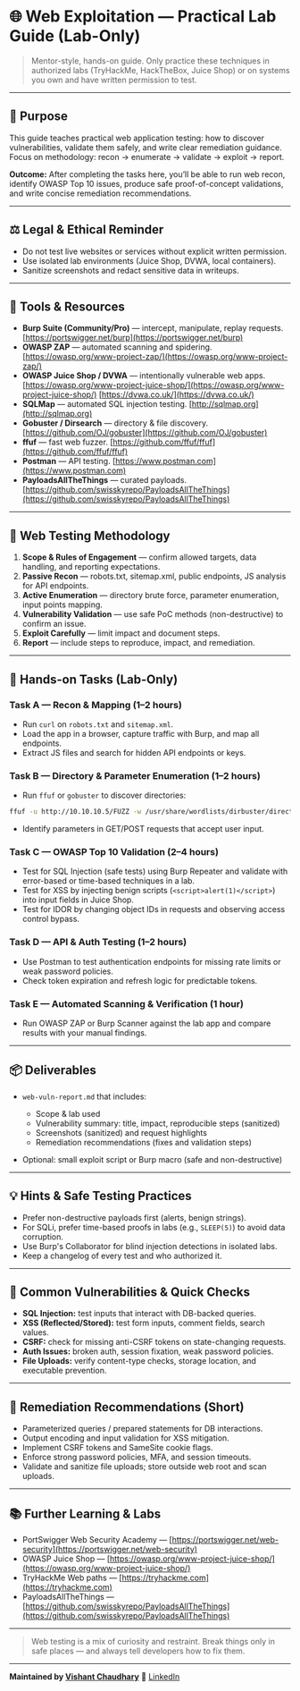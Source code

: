 # 🌐 Web Exploitation — Practical Lab Guide (Lab-Only)

> Mentor-style, hands-on guide. Only practice these techniques in authorized labs (TryHackMe, HackTheBox, Juice Shop) or on systems you own and have written permission to test.

---

## 🎯 Purpose

This guide teaches practical web application testing: how to discover vulnerabilities, validate them safely, and write clear remediation guidance. Focus on methodology: recon → enumerate → validate → exploit → report.

**Outcome:** After completing the tasks here, you’ll be able to run web recon, identify OWASP Top 10 issues, produce safe proof-of-concept validations, and write concise remediation recommendations.

---

## ⚖️ Legal & Ethical Reminder

* Do not test live websites or services without explicit written permission.
* Use isolated lab environments (Juice Shop, DVWA, local containers).
* Sanitize screenshots and redact sensitive data in writeups.

---

## 🧰 Tools & Resources

* **Burp Suite (Community/Pro)** — intercept, manipulate, replay requests. [https://portswigger.net/burp](https://portswigger.net/burp)
* **OWASP ZAP** — automated scanning and spidering. [https://owasp.org/www-project-zap/](https://owasp.org/www-project-zap/)
* **OWASP Juice Shop / DVWA** — intentionally vulnerable web apps. [https://owasp.org/www-project-juice-shop/](https://owasp.org/www-project-juice-shop/) [https://dvwa.co.uk/](https://dvwa.co.uk/)
* **SQLMap** — automated SQL injection testing. [http://sqlmap.org](http://sqlmap.org)
* **Gobuster / Dirsearch** — directory & file discovery. [https://github.com/OJ/gobuster](https://github.com/OJ/gobuster)
* **ffuf** — fast web fuzzer. [https://github.com/ffuf/ffuf](https://github.com/ffuf/ffuf)
* **Postman** — API testing. [https://www.postman.com](https://www.postman.com)
* **PayloadsAllTheThings** — curated payloads. [https://github.com/swisskyrepo/PayloadsAllTheThings](https://github.com/swisskyrepo/PayloadsAllTheThings)

---

## 🧭 Web Testing Methodology

1. **Scope & Rules of Engagement** — confirm allowed targets, data handling, and reporting expectations.
2. **Passive Recon** — robots.txt, sitemap.xml, public endpoints, JS analysis for API endpoints.
3. **Active Enumeration** — directory brute force, parameter enumeration, input points mapping.
4. **Vulnerability Validation** — use safe PoC methods (non-destructive) to confirm an issue.
5. **Exploit Carefully** — limit impact and document steps.
6. **Report** — include steps to reproduce, impact, and remediation.

---

## 🧪 Hands-on Tasks (Lab-Only)

### Task A — Recon & Mapping (1–2 hours)

* Run `curl` on `robots.txt` and `sitemap.xml`.
* Load the app in a browser, capture traffic with Burp, and map all endpoints.
* Extract JS files and search for hidden API endpoints or keys.

### Task B — Directory & Parameter Enumeration (1–2 hours)

* Run `ffuf` or `gobuster` to discover directories:

```bash
ffuf -u http://10.10.10.5/FUZZ -w /usr/share/wordlists/dirbuster/directory-list-2.3-medium.txt -t 50
```

* Identify parameters in GET/POST requests that accept user input.

### Task C — OWASP Top 10 Validation (2–4 hours)

* Test for SQL Injection (safe tests) using Burp Repeater and validate with error-based or time-based techniques in a lab.
* Test for XSS by injecting benign scripts (`<script>alert(1)</script>`) into input fields in Juice Shop.
* Test for IDOR by changing object IDs in requests and observing access control bypass.

### Task D — API & Auth Testing (1–2 hours)

* Use Postman to test authentication endpoints for missing rate limits or weak password policies.
* Check token expiration and refresh logic for predictable tokens.

### Task E — Automated Scanning & Verification (1 hour)

* Run OWASP ZAP or Burp Scanner against the lab app and compare results with your manual findings.

---

## 📦 Deliverables

* `web-vuln-report.md` that includes:

  * Scope & lab used
  * Vulnerability summary: title, impact, reproducible steps (sanitized)
  * Screenshots (sanitized) and request highlights
  * Remediation recommendations (fixes and validation steps)
* Optional: small exploit script or Burp macro (safe and non-destructive)

---

## 💡 Hints & Safe Testing Practices

* Prefer non-destructive payloads first (alerts, benign strings).
* For SQLi, prefer time-based proofs in labs (e.g., `SLEEP(5)`) to avoid data corruption.
* Use Burp's Collaborator for blind injection detections in isolated labs.
* Keep a changelog of every test and who authorized it.

---

## 🧠 Common Vulnerabilities & Quick Checks

* **SQL Injection:** test inputs that interact with DB-backed queries.
* **XSS (Reflected/Stored):** test form inputs, comment fields, search values.
* **CSRF:** check for missing anti-CSRF tokens on state-changing requests.
* **Auth Issues:** broken auth, session fixation, weak password policies.
* **File Uploads:** verify content-type checks, storage location, and executable prevention.

---

## 🔐 Remediation Recommendations (Short)

* Parameterized queries / prepared statements for DB interactions.
* Output encoding and input validation for XSS mitigation.
* Implement CSRF tokens and SameSite cookie flags.
* Enforce strong password policies, MFA, and session timeouts.
* Validate and sanitize file uploads; store outside web root and scan uploads.

---

## 📚 Further Learning & Labs

* PortSwigger Web Security Academy — [https://portswigger.net/web-security](https://portswigger.net/web-security)
* OWASP Juice Shop — [https://owasp.org/www-project-juice-shop/](https://owasp.org/www-project-juice-shop/)
* TryHackMe Web paths — [https://tryhackme.com](https://tryhackme.com)
* PayloadsAllTheThings — [https://github.com/swisskyrepo/PayloadsAllTheThings](https://github.com/swisskyrepo/PayloadsAllTheThings)

---

> Web testing is a mix of curiosity and restraint. Break things only in safe places — and always tell developers how to fix them.

---

**Maintained by [Vishant Chaudhary](https://github.com/im-vishu)**
💼 [LinkedIn](https://www.linkedin.com/in/vishant--chaudhary)
